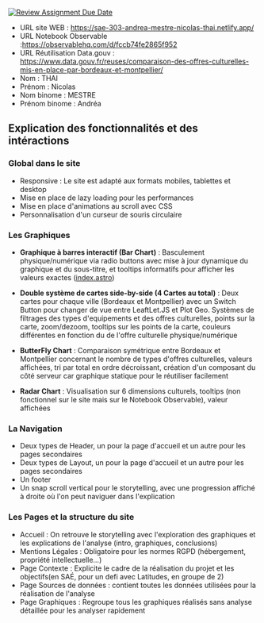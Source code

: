 [![Review Assignment Due Date](https://classroom.github.com/assets/deadline-readme-button-22041afd0340ce965d47ae6ef1cefeee28c7c493a6346c4f15d667ab976d596c.svg)](https://classroom.github.com/a/tzO_JqWG)

- URL site WEB : https://sae-303-andrea-mestre-nicolas-thai.netlify.app/
- URL Notebook Observable :https://observablehq.com/d/fccb74fe2865f952
- URL Réutilisation Data.gouv : https://www.data.gouv.fr/reuses/comparaison-des-offres-culturelles-mis-en-place-par-bordeaux-et-montpellier/
- Nom : THAI
- Prénom : Nicolas
- Nom binome : MESTRE
- Prénom binome : Andréa

## Explication des fonctionnalités et des intéractions

### Global dans le site

- Responsive : Le site est adapté aux formats mobiles, tablettes et desktop
- Mise en place de lazy loading pour les performances
- Mise en place d'animations au scroll avec CSS
- Personnalisation d'un curseur de souris circulaire

### Les Graphiques

- **Graphique à barres interactif (Bar Chart)** : Basculement physique/numérique via radio buttons avec mise à jour dynamique du graphique et du sous-titre, et tooltips informatifs pour afficher les valeurs exactes ([index.astro](src/pages/index.astro#L245-L255))

- **Double système de cartes side-by-side (4 Cartes au total)** : Deux cartes pour chaque ville (Bordeaux et Montpellier) avec un Switch Button pour changer de vue entre LeaftLet.JS et Plot Geo. Systèmes de filtrages des types d'equipements et des offres culturelles, points sur la carte, zoom/dezoom, tooltips sur les points de la carte, couleurs différentes en fonction du de l'offre culturelle physique/numérique

- **ButterFly Chart** : Comparaison symétrique entre Bordeaux et Montpellier concernant le nombre de types d'offres culturelles, valeurs affichées, tri par total en ordre décroissant, création d'un composant du côté serveur car graphique statique pour le réutiliser facilement

- **Radar Chart** : Visualisation sur 6 dimensions culturels, tooltips (non fonctionnel sur le site mais sur le Notebook Observable), valeur affichées

### La Navigation

- Deux types de Header, un pour la page d'accueil et un autre pour les pages secondaires
- Deux types de Layout, un pour la page d'accueil et un autre pour les pages secondaires
- Un footer
- Un snap scroll vertical pour le storytelling, avec une progression affiché à droite où l'on peut naviguer dans l'explication

### Les Pages et la structure du site

- Accueil : On retrouve le storytelling avec l'exploration des graphiques et les explications de l'analyse (intro, graphiques, conclusions)
- Mentions Légales : Obligatoire pour les normes RGPD (hébergement, propriété intellectuelle...)
- Page Contexte : Explicite le cadre de la réalisation du projet et les objectifs(en SAÉ, pour un defi avec Latitudes, en groupe de 2)
- Page Sources de données : contient toutes les données utilisées pour la réalisation de l'analyse
- Page Graphiques : Regroupe tous les graphiques réalisés sans analyse détaillée pour les analyser rapidement
